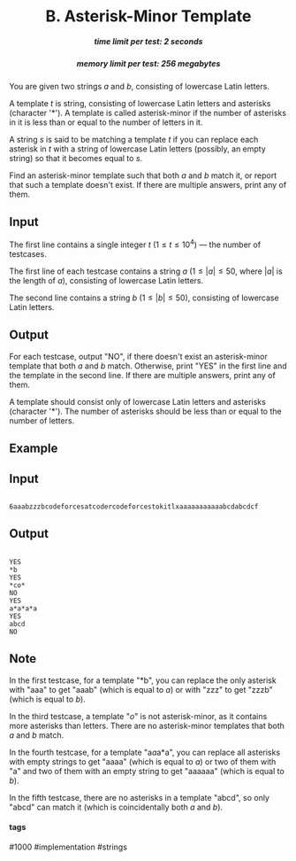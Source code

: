 <h1 style='text-align: center;'> B. Asterisk-Minor Template</h1>

<h5 style='text-align: center;'>time limit per test: 2 seconds</h5>
<h5 style='text-align: center;'>memory limit per test: 256 megabytes</h5>

You are given two strings $a$ and $b$, consisting of lowercase Latin letters.

A template $t$ is string, consisting of lowercase Latin letters and asterisks (character '*'). A template is called asterisk-minor if the number of asterisks in it is less than or equal to the number of letters in it.

A string $s$ is said to be matching a template $t$ if you can replace each asterisk in $t$ with a string of lowercase Latin letters (possibly, an empty string) so that it becomes equal to $s$.

Find an asterisk-minor template such that both $a$ and $b$ match it, or report that such a template doesn't exist. If there are multiple answers, print any of them.

## Input

The first line contains a single integer $t$ ($1 \le t \le 10^4$) — the number of testcases.

The first line of each testcase contains a string $a$ ($1 \le |a| \le 50$, where $|a|$ is the length of $a$), consisting of lowercase Latin letters.

The second line contains a string $b$ ($1 \le |b| \le 50$), consisting of lowercase Latin letters.

## Output

For each testcase, output "NO", if there doesn't exist an asterisk-minor template that both $a$ and $b$ match. Otherwise, print "YES" in the first line and the template in the second line. If there are multiple answers, print any of them.

A template should consist only of lowercase Latin letters and asterisks (character '*'). The number of asterisks should be less than or equal to the number of letters.

## Example

## Input


```

6aaabzzzbcodeforcesatcodercodeforcestokitlxaaaaaaaaaaabcdabcdcf
```
## Output


```

YES
*b
YES
*co*
NO
YES
a*a*a*a
YES
abcd
NO

```
## Note

In the first testcase, for a template "*b", you can replace the only asterisk with "aaa" to get "aaab" (which is equal to $a$) or with "zzz" to get "zzzb" (which is equal to $b$).

In the third testcase, a template "*o*" is not asterisk-minor, as it contains more asterisks than letters. There are no asterisk-minor templates that both $a$ and $b$ match.

In the fourth testcase, for a template "a*a*a*a", you can replace all asterisks with empty strings to get "aaaa" (which is equal to $a$) or two of them with "a" and two of them with an empty string to get "aaaaaa" (which is equal to $b$).

In the fifth testcase, there are no asterisks in a template "abcd", so only "abcd" can match it (which is coincidentally both $a$ and $b$).



#### tags 

#1000 #implementation #strings 